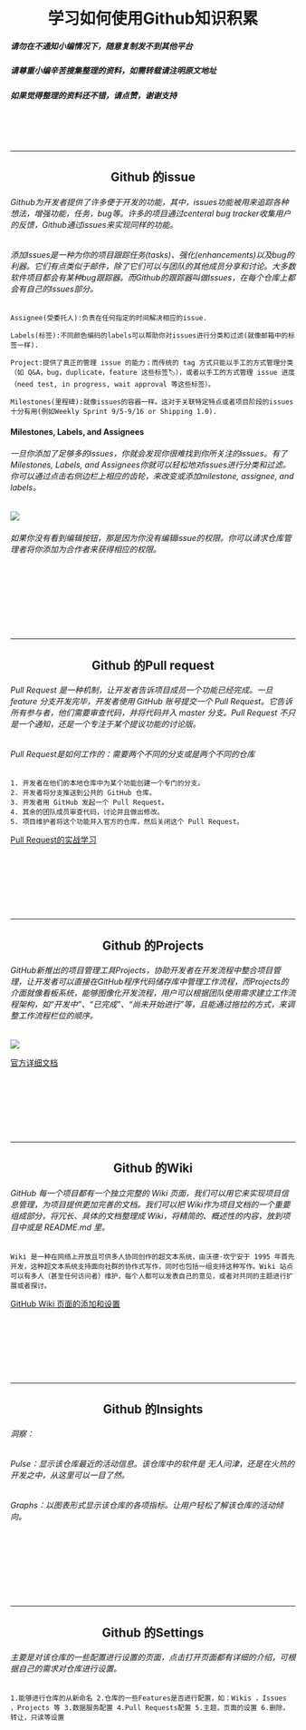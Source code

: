 # <div align=center>学习如何使用Github知识积累</div>
##### 请勿在不通知小编情况下，随意复制发不到其他平台 
##### 请尊重小编辛苦搜集整理的资料，如需转载请注明原文地址
##### 如果觉得整理的资料还不错，请点赞，谢谢支持
<br>
<br>
<br>

-------
## <div align=center>Github 的issue</div>
###### Github为开发者提供了许多便于开发的功能，其中，issues功能被用来追踪各种想法，增强功能，任务，bug等。许多的项目通过centeral bug tracker收集用户的反馈，Github通过issues来实现同样的功能。 
###### 添加Issues是一种为你的项目跟踪任务(tasks)、强化(enhancements)以及bug的利器。它们有点类似于邮件，除了它们可以与团队的其他成员分享和讨论。大多数软件项目都会有某种bug跟踪器。而Github的跟踪器叫做Issues，在每个仓库上都会有自己的Issues部分。

`Assignee(受委托人):负责在任何指定的时间解决相应的issue.
` 

`Labels(标签):不同颜色编码的labels可以帮助你对issues进行分类和过滤(就像邮箱中的标签一样).
 `
 
 `Project:提供了真正的管理 issue 的能力；而传统的 tag 方式只能以手工的方式管理分类（如 Q&A，bug，duplicate，feature 这些标签🏷），或者以手工的方式管理 issue 进度（need test, in progress, wait approval 等这些标签）。
 `


`Milestones(里程碑):就像issues的容器一样。这对于关联特定特点或者项目阶段的issues十分有用(例如Weekly Sprint 9/5-9/16 or Shipping 1.0).
 `
 
 
#### Milestones, Labels, and Assignees
###### 一旦你添加了足够多的issues，你就会发现你很难找到你所关注的issues。有了Milestones, Labels, and Assignees你就可以轻松地对issues进行分类和过滤。你可以通过点击右侧边栏上相应的齿轮，来改变或添加milestone, assignee, and labels。
![](https://guides.github.com/features/issues/labels.png)
###### 如果你没有看到编辑按钮，那是因为你没有编辑issue的权限。你可以请求仓库管理者将你添加为合作者来获得相应的权限。


<br>
<br>
<br>
<br>
<br>
<br>

-------
## <div align=center>Github 的Pull request</div>
###### Pull Request 是一种机制，让开发者告诉项目成员一个功能已经完成。一旦 feature 分支开发完毕，开发者使用 GitHub 账号提交一个 Pull Request。它告诉所有参与者，他们需要审查代码，并将代码并入 master 分支。Pull Request 不只是一个通知，还是一个专注于某个提议功能的讨论版。


###### Pull Request是如何工作的：需要两个不同的分支或是两个不同的仓库
```
1. 开发者在他们的本地仓库中为某个功能创建一个专门的分支。
2. 开发者将分支推送到公共的 GitHub 仓库。
3. 开发者用 GitHub 发起一个 Pull Request。
4. 其余的团队成员审查代码，讨论并且做出修改。
5. 项目维护者将这个功能并入官方的仓库，然后关闭这个 Pull Request。
```
[Pull Request的实战学习](https://www.jianshu.com/p/ac33f0295629)


<br>
<br>
<br>
<br>
<br>
<br>

-------
## <div align=center>Github 的Projects</div>
###### GitHub新推出的项目管理工具Projects，协助开发者在开发流程中整合项目管理，让开发者可以直接在GitHub程序代码储存库中管理工作流程，而Projects的介面就像看板系统，能够图像化开发流程，用户可以根据团队使用需求建立工作流程架构，如“开发中”、“已完成”、“尚未开始进行”等，且能通过拖拉的方式，来调整工作流程栏位的顺序。

![](http://image.tianjimedia.com/uploadImages/2016/262/55/OB1961UI7FS0_01.gif)

[官方详细文档](https://help.github.com/articles/about-project-boards/)


<br>
<br>
<br>
<br>
<br>
<br>

-------
## <div align=center>Github 的Wiki</div>
###### GitHub 每一个项目都有一个独立完整的 Wiki 页面，我们可以用它来实现项目信息管理，为项目提供更加完善的文档。我们可以把 Wiki作为项目文档的一个重要组成部分，将冗长、具体的文档整理成 Wiki，将精简的、概述性的内容，放到项目中或是 README.md 里。

`Wiki 是一种在网络上开放且可供多人协同创作的超文本系统，由沃德·坎宁安于 1995 年首先开发，这种超文本系统支持面向社群的协作式写作，同时也包括一组支持这种写作。Wiki 站点可以有多人（甚至任何访问者）维护，每个人都可以发表自己的意见，或者对共同的主题进行扩展或者探讨。
`


[GitHub Wiki 页面的添加和设置](https://juejin.im/post/5a3216c8f265da43333e6b54)


<br>
<br>
<br>
<br>
<br>
<br>

-------
## <div align=center>Github 的Insights</div>
###### 洞察：
###### Pulse：显示该仓库最近的活动信息。该仓库中的软件是 无人问津，还是在火热的开发之中，从这里可以一目了然。
###### Graphs：以图表形式显示该仓库的各项指标。让用户轻松了解该仓库的活动倾向。

<br>
<br>
<br>
<br>
<br>
<br>

-------
## <div align=center>Github 的Settings</div>
###### 主要是对该仓库的一些配置进行设置的页面，点击打开页面都有详细的介绍，可根据自己的需求对仓库进行设置。

`
1.能够进行仓库的从新命名
2.仓库的一些Features是否进行配置，如：Wikis ，Issues ，Projects 等
3.数据服务配置
4.Pull Requests配置
5.主题，页面的设置
6.删除，转让，只读等设置
`